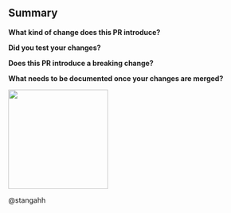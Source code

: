 ## Summary

<!-- Thanks for submitting a pull request! -->
<!-- Try to link to an open issue for more information. -->

**What kind of change does this PR introduce?**

<!-- E.g. a bug fix, feature, refactoring, build related change, etc… -->

**Did you test your changes?**

**Does this PR introduce a breaking change?**

<!-- If this PR introduces a breaking change, please describe the impact and a migration path for existing applications. -->

**What needs to be documented once your changes are merged?**

<!-- List all the information that needs to be added to the documentation after merge -->
<!-- When your changes are merged you will be asked to contribute this to the documentation -->

<img src="https://raw.githubusercontent.com/stangahh/up/master/assets/up.png" height="200">

@stangahh
